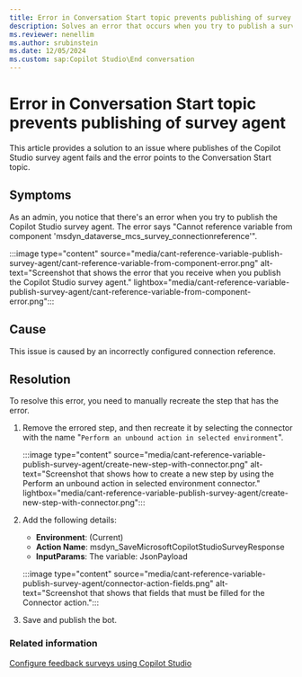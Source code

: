 ```yaml
---
title: Error in Conversation Start topic prevents publishing of survey agent
description: Solves an error that occurs when you try to publish a survey agent in Microsoft Dynamics 365 Customer Service. 
ms.reviewer: nenellim
ms.author: srubinstein
ms.date: 12/05/2024
ms.custom: sap:Copilot Studio\End conversation
---
```


# Error in Conversation Start topic prevents publishing of survey agent

This article provides a solution to an issue where publishes of the Copilot Studio survey agent fails and the error points to the Conversation Start topic.

## Symptoms

As an admin, you notice that there's an error when you try to publish the Copilot Studio survey agent. The error says "Cannot reference variable from component 'msdyn_dataverse_mcs_survey_connectionreference'".

:::image type="content" source="media/cant-reference-variable-publish-survey-agent/cant-reference-variable-from-component-error.png" alt-text="Screenshot that shows the error that you receive when you publish the Copilot Studio survey agent." lightbox="media/cant-reference-variable-publish-survey-agent/cant-reference-variable-from-component-error.png":::

## Cause

This issue is caused by an incorrectly configured connection reference.

## Resolution

To resolve this error, you need to manually recreate the step that has the error.

1. Remove the errored step, and then recreate it by selecting the connector with the name "`Perform an unbound action in selected environment`".

   :::image type="content" source="media/cant-reference-variable-publish-survey-agent/create-new-step-with-connector.png" alt-text="Screenshot that shows how to create a new step by using the Perform an unbound action in selected environment connector." lightbox="media/cant-reference-variable-publish-survey-agent/create-new-step-with-connector.png":::

2. Add the following details:

   - **Environment**: (Current)
   - **Action Name**: msdyn_SaveMicrosoftCopilotStudioSurveyResponse
   - **InputParams**: The variable: JsonPayload

   :::image type="content" source="media/cant-reference-variable-publish-survey-agent/connector-action-fields.png" alt-text="Screenshot that shows that fields that must be filled for the Connector action.":::

3. Save and publish the bot.

### Related information

[Configure feedback surveys using Copilot Studio](/dynamics365/contact-center/administer/configure-surveys)